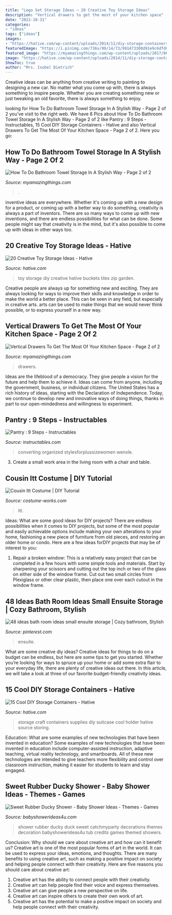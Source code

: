 ```yaml
---
title: "Lego Set Storage Ideas ~ 20 Creative Toy Storage Ideas"
description: "Vertical drawers to get the most of your kitchen space"
date: "2022-10-31"
categories:
- "ideas"
tags: ["ideas"]
images:
- "https://hative.com/wp-content/uploads/2014/11/diy-storage-containers/3-old-suitcase-craft-supplies-holder.jpg"
featuredImage: "https://i.pinimg.com/736x/99/14/73/991473300d91e9c6dfd8a4315f730cbc.jpg"
featured_image: "https://myamazingthings.com/wp-content/uploads/2017/06/towel-storage-2-1.jpg"
image: "https://hative.com/wp-content/uploads/2014/11/diy-storage-containers/3-old-suitcase-craft-supplies-holder.jpg"
ShowToc: true
author: "Mrs. Isobel Dietrich"
---
```



Creative ideas can be anything from creative writing to painting to designing a new car. No matter what you come up with, there is always something to inspire people. Whether you are creating something new or just tweaking an old favorite, there is always something to enjoy.

	

		
looking for How To Do Bathroom Towel Storage In A Stylish Way - Page 2 of 2 you've visit to the right web. We have 8 Pics about How To Do Bathroom Towel Storage In A Stylish Way - Page 2 of 2 like Pantry : 9 Steps - Instructables, 15 Cool DIY Storage Containers - Hative and also Vertical Drawers To Get The Most Of Your Kitchen Space - Page 2 of 2. Here you go:
		
    
## How To Do Bathroom Towel Storage In A Stylish Way - Page 2 Of 2

<img loading=lazy src="https://myamazingthings.com/wp-content/uploads/2017/06/towel-storage-2-1.jpg" onerror="this.onerror=null;this.src='https://tse3.mm.bing.net/th?id=OIP.tZPIJkF8pViRugbObNLUQAHaJ3&amp;pid=15.1';" alt="How To Do Bathroom Towel Storage In A Stylish Way - Page 2 of 2">

_Source: myamazingthings.com_

>. 

	

inventive ideas are everywhere. Whether it's coming up with a new design for a product, or coming up with a better way to do something, creativity is always a part of inventors. There are so many ways to come up with new inventions, and there are endless possibilities for what can be done. Some people might say that creativity is in the mind, but it's also possible to come up with ideas in other ways too.

    
## 20 Creative Toy Storage Ideas - Hative

<img loading=lazy src="https://hative.com/wp-content/uploads/2014/11/toy-storage-ideas/7-buckets-and-zip-tiles-as-diy-toy-storage.jpg" onerror="this.onerror=null;this.src='https://tse1.mm.bing.net/th?id=OIP.W76bRteOP4ABpjNebYdGGgHaLI&amp;pid=15.1';" alt="20 Creative Toy Storage Ideas - Hative">

_Source: hative.com_

>toy storage diy creative hative buckets tiles zip garden. 

	

Creative people are always up for something new and exciting. They are always looking for ways to improve their skills and knowledge in order to make the world a better place. This can be seen in any field, but especially in creative arts. arts can be used to make things that we would never think possible, or to express yourself in a new way.

    
## Vertical Drawers To Get The Most Of Your Kitchen Space - Page 2 Of 2

<img loading=lazy src="https://myamazingthings.com/wp-content/uploads/2017/01/furniture-innovative-tall-white-kitchen-cabinet-with-door-vertical-system-corner-space-furniture-beautiful-tall-white-cabinet-with-doors-for-divi-768x1024.jpg" onerror="this.onerror=null;this.src='https://tse2.mm.bing.net/th?id=OIP.sqw5fcZnSKnNuMFrViSZCQHaJ4&amp;pid=15.1';" alt="Vertical Drawers To Get The Most Of Your Kitchen Space - Page 2 of 2">

_Source: myamazingthings.com_

>drawers. 

	

Ideas are the lifeblood of a democracy. They give people a vision for the future and help them to achieve it. Ideas can come from anyone, including the government, business, or individual citizens. The United States has a rich history of ideas, starting with the Declaration of Independence. Today, we continue to develop new and innovative ways of doing things, thanks in part to our open-mindedness and willingness to experiment.

    
## Pantry : 9 Steps - Instructables

<img loading=lazy src="https://content.instructables.com/ORIG/FYI/62XX/G3UEP27S0RQ/FYI62XXG3UEP27S0RQ.jpg?frame=1" onerror="this.onerror=null;this.src='https://tse3.mm.bing.net/th?id=OIP.9YVoUD3ZkOmVeY09QohgBwHaJ4&amp;pid=15.1';" alt="Pantry : 9 Steps - Instructables">

_Source: instructables.com_

>converting organized stylesforplussizewomen wenxle. 

	

3. Create a small work area in the living room with a chair and table. 

    
## Cousin Itt Costume | DIY Tutorial

<img loading=lazy src="https://photos.costume-works.com/full/cousin_itt11.jpg" onerror="this.onerror=null;this.src='https://tse2.mm.bing.net/th?id=OIP.is6BYy27hEFdPKaSyiquLwHaLw&amp;pid=15.1';" alt="Cousin Itt Costume | DIY Tutorial">

_Source: costume-works.com_

>itt. 

	

Ideas: What are some good ideas for DIY projects?
There are endless possibilities when it comes to DIY projects, but some of the most popular and easily achievable options include making your own alterations to your home, fashioning a new piece of furniture from old pieces, and restoring an older home or condo. Here are a few ideas forDIY projects that may be of interest to you: 
1. Repair a broken window: This is a relatively easy project that can be completed in a few hours with some simple tools and materials. Start by sharpening your scissors and cutting out the top inch or two of the glass on either side of the window frame. Cut out two small circles from Plexiglass or other clear plastic, then place one over each cutout in the window frame.

    
## 48 Ideas Bath Room Ideas Small Ensuite Storage | Cozy Bathroom, Stylish

<img loading=lazy src="https://i.pinimg.com/736x/99/14/73/991473300d91e9c6dfd8a4315f730cbc.jpg" onerror="this.onerror=null;this.src='https://tse4.mm.bing.net/th?id=OIP.7K3NKGWF-KkE5rObMXSUlAAAAA&amp;pid=15.1';" alt="48 ideas bath room ideas small ensuite storage | Cozy bathroom, Stylish">

_Source: pinterest.com_

>ensuite. 

	

What are some creative diy ideas?
Creative ideas for things to do on a budget can be endless, but here are some tips to get you started. Whether you’re looking for ways to spruce up your home or add some extra flair to your everyday life, there are plenty of creative ideas out there. In this article, we will take a look at three of our favorite budget-friendly creativity ideas.

    
## 15 Cool DIY Storage Containers - Hative

<img loading=lazy src="https://hative.com/wp-content/uploads/2014/11/diy-storage-containers/3-old-suitcase-craft-supplies-holder.jpg" onerror="this.onerror=null;this.src='https://tse3.mm.bing.net/th?id=OIP.TKnGfSCWZWXl5ECbdYWwwwHaJ4&amp;pid=15.1';" alt="15 Cool DIY Storage Containers - Hative">

_Source: hative.com_

>storage craft containers supplies diy suitcase cool holder hative source storing. 

	

Education: What are some examples of new technologies that have been invented in education?
Some examples of new technologies that have been invented in education include computer-assisted instruction, adaptive teaching, virtual reality technology, and smartboards. All of these new technologies are intended to give teachers more flexibility and control over classroom instruction, making it easier for students to learn and stay engaged.

    
## Sweet Rubber Ducky Shower - Baby Shower Ideas - Themes - Games

<img loading=lazy src="https://babyshowerideas4u.com/wp-content/uploads/2016/07/Sweet-Rubber-Ducky-Shower-Tub-600x899.jpg" onerror="this.onerror=null;this.src='https://tse1.mm.bing.net/th?id=OIP.nm4X1FwA7rQX7DYhJo91fQHaLG&amp;pid=15.1';" alt="Sweet Rubber Ducky Shower - Baby Shower Ideas - Themes - Games">

_Source: babyshowerideas4u.com_

>shower rubber ducky duck sweet catchmyparty decorations themes decoration babyshowerideas4u tub credits games themed showers. 

	

Conclusion: Why should we care about creative art and how can it benefit us?
Creative art is one of the most popular forms of art in the world. It can be used to express your ideas, emotions, and thoughts. There are many benefits to using creative art, such as making a positive impact on society and helping people connect with their creativity. Here are five reasons you should care about creative art: 
1) Creative art has the ability to connect people with their creativity.
2) Creative art can help people find their voice and express themselves.
3) Creative art can give people a new perspective on life.
4) Creative art can inspire others to create their own work of art.
5) Creative art has the potential to make a positive impact on society and help people connect with their creativity.

